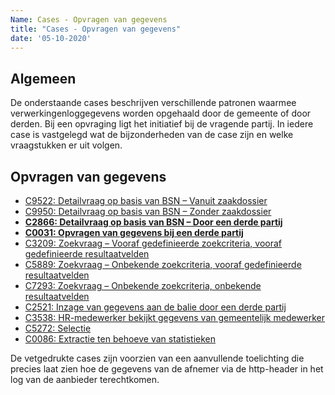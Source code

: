 ```yaml
---
Name: Cases - Opvragen van gegevens
title: "Cases - Opvragen van gegevens"
date: '05-10-2020'
---
```


## Algemeen
De onderstaande cases beschrijven verschillende patronen waarmee verwerkingenloggegevens worden opgehaald door de gemeente of door derden. Bij een opvraging ligt het initiatief bij de vragende partij. In iedere case is vastgelegd wat de bijzonderheden van de case zijn en welke vraagstukken er uit volgen. 

## Opvragen van gegevens
- [C9522: Detailvraag op basis van BSN – Vanuit zaakdossier](./../artefacten/9522.md)
- [C9950: Detailvraag op basis van BSN – Zonder zaakdossier](./../artefacten/9950.md)
- **[C2866: Detailvraag op basis van BSN – Door een derde partij](./../artefacten/2866.md)**
- **[C0031: Opvragen van gegevens bij een derde partij](../artefacten/0031.md)**
- [C3209: Zoekvraag – Vooraf gedefinieerde zoekcriteria, vooraf gedefinieerde resultaatvelden](./../artefacten/3209.md)
- [C5889: Zoekvraag – Onbekende zoekcriteria, vooraf gedefinieerde resultaatvelden](./../artefacten/5889.md)
- [C7293: Zoekvraag – Onbekende zoekcriteria, onbekende resultaatvelden](./../artefacten/7293.md)
- [C2521: Inzage van gegevens aan de balie door een derde partij](./../artefacten/2521.md)
- [C3538: HR-medewerker bekijkt gegevens van gemeentelijk medewerker](./../artefacten/3538.md)
- [C5272: Selectie](./../artefacten/5272.md)
- [C0086: Extractie ten behoeve van statistieken](./../artefacten/0086.md)

De vetgedrukte cases zijn voorzien van een aanvullende toelichting die precies laat zien hoe de gegevens van de afnemer via de http-header in het log van de aanbieder terechtkomen.
